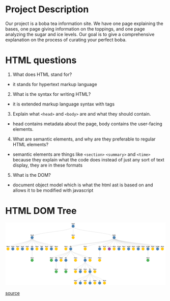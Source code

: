 # Project Description

Our project is a boba tea information site. We have one page explaining the bases, one page 
giving information on the toppings, and one page analyzing the sugar and ice levels. Our goal is to give a comprehensive explanation on the process of curating your perfect boba.  

# HTML questions

1. What does HTML stand for?
  - it stands for hypertext markup language
2. What is the syntax for writing HTML?
  - it is extended markup language syntax with tags
3. Explain what `<head>` and `<body>` are and what they should contain.
  - head contains metadata about the page, body contains the user-facing elements.
4. What are semantic elements, and why are they preferable to regular HTML elements?
  - semantic elements are things like `<section>` `<summary>` and `<time>` because they explain what the code does instead of just any sort of text display, they are in these formats
5. What is the DOM?
  - document object model which is what the html ast is based on and allows it to be modified with javascript


# HTML DOM Tree

<img src="./images/domVisualization.svg" alt="dom visualization" />

[source](https://bioub.github.io/dom-visualizer/)
